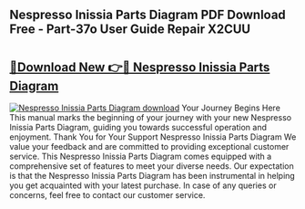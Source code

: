 ## Nespresso Inissia Parts Diagram PDF Download Free - Part-37o User Guide Repair X2CUU

# <h2><a href="http://dfswlw.blite.top/?on=Nespresso+Inissia+Parts+Diagram">🔗Download New 👉🔴 Nespresso Inissia Parts Diagram</a></h2>

[![Nespresso Inissia Parts Diagram download](https://i.imgur.com/lujVjoI.png)](http://dfswlw.blite.top/?on=Nespresso+Inissia+Parts+Diagram)
Your Journey Begins Here This manual marks the beginning of your journey with your new Nespresso Inissia Parts Diagram, guiding you towards successful operation and enjoyment. Thank You for Your Support Nespresso Inissia Parts Diagram We value your feedback and are committed to providing exceptional customer service. This Nespresso Inissia Parts Diagram comes equipped with a comprehensive set of features to meet your diverse needs. Our expectation is that the Nespresso Inissia Parts Diagram has been instrumental in helping you get acquainted with your latest purchase. In case of any queries or concerns, feel free to contact our customer service.
